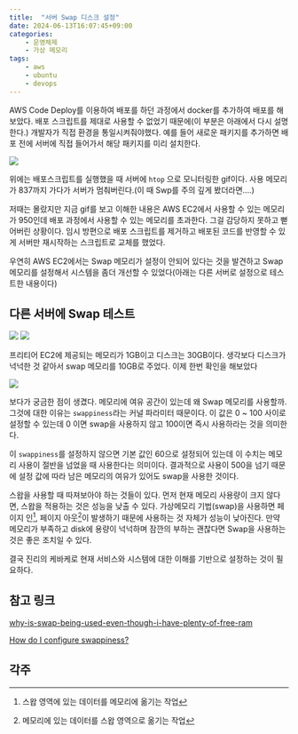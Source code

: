 ```yaml
---
title:  "서버 Swap 디스크 설정"
date: 2024-06-13T16:07:45+09:00
categories: 
    - 운영체제
    - 가상 메모리
tags:
    - aws
    - ubuntu
    - devops
---
```


AWS Code Deploy를 이용하여 배포를 하던 과정에서 docker를 추가하여 배포를 해보았다. 배포 스크립트를 제대로 사용할 수 없었기 때문에(이 부분은 아래에서 다시 설명한다.) 개발자가 직접 환경을 통일시켜줘야했다. 예를 들어 새로운 패키지를 추가하면 배포 전에 서버에 직접 들어가서 해당 패키지를 미리 설치한다.

![](https://i.imgur.com/tlXvMKJ.gif)

위에는 배포스크립트를 실행했을 때 서버에 `htop` 으로 모니터링한 gif이다.  사용 메모리가 837까지 가다가 서버가 멈춰버린다.(이 때 Swp를 주의 깊게 봤더라면....)

저때는 몰랐지만 지금 gif를 보고 이해한 내용은 AWS EC2에서 사용할 수 있는 메모리가 950인데 배포 과정에서 사용할 수 있는 메모리를 초과한다. 그걸 감당하지 못하고 뻗어버린 상황이다. 임시 방편으로 배포 스크립트를 제거하고 배포된 코드를 반영할 수 있게 서버만 재시작하는 스크립트로 교체를 했었다.

우연히 AWS EC2에서는 Swap 메모리가 설정이 안되어 있다는 것을 발견하고 Swap 메모리를 설정해서 시스템을 좀더 개선할 수 있었다(아래는 다른 서버로 설정으로 테스트한 내용이다)

## 다른 서버에 Swap 테스트

![](https://i.imgur.com/jinYbLJ.png)
![](https://i.imgur.com/oqXtJTg.png)

프리티어 EC2에 제공되는 메모리가 1GB이고 디스크는 30GB이다. 생각보다 디스크가 넉넉한 것 같아서 swap 메모리를 10GB로 주었다. 이제 한번 확인을 해보았다

![](https://i.imgur.com/aA0DxOH.gif)

보다가 궁금한 점이 생겼다. 메모리에 여유 공간이 있는데 왜 Swap 메모리를 사용할까. 그것에 대한 이유는 `swappiness`라는 커널 파라미터 때문이다. 이 값은 0 ~ 100 사이로 설정할 수 있는데 0 이면 swap을 사용하지 않고 100이면 즉시 사용하라는 것을 의미한다.

이 `swappiness`를 설정하지 않으면 기본 값인 60으로 설정되어 있는데 이 수치는 메모리 사용이 절반을 넘었을 때 사용한다는 의미이다. 결과적으로 사용이 500을 넘기 때문에 설정 값에 따라 남은 메모리의 여유가 있어도 swap을 사용한 것이다.

스왑을 사용할 때 따져보아야 하는 것들이 있다. 먼저 현재 메모리 사용량이 크지 않다면, 스왑을 적용하는 것은 성능을 낮출 수 있다. 가상메모리 기법(swap)을 사용하면 페이지 인[^1], 페이지 아웃[^2]이 발생하기 때문에 사용하는 것 자체가 성능이 낮아진다. 만약 메모리가 부족하고 disk에 용량이 넉넉하며 잠깐의 부하는 괜찮다면 Swap을 사용하는 것은 좋은 조치일 수 있다.

결국 진리의 케바케로 현재 서비스와 시스템에 대한 이해를 기반으로 설정하는 것이 필요하다.

## 참고 링크
[why-is-swap-being-used-even-though-i-have-plenty-of-free-ram](https://askubuntu.com/questions/157793/why-is-swap-being-used-even-though-i-have-plenty-of-free-ram)

[How do I configure swappiness?](https://askubuntu.com/questions/103915/how-do-i-configure-swappiness/103916#103916)

## 각주
[^1]: 스왑 영역에 있는 데이터를 메모리에 옮기는 작업

[^2]: 메모리에 있는 데이터를 스왑 영역으로 옮기는 작업
